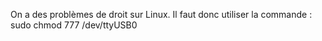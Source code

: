 On a des problèmes de droit sur Linux. Il faut donc utiliser la commande :
    sudo chmod 777 /dev/ttyUSB0